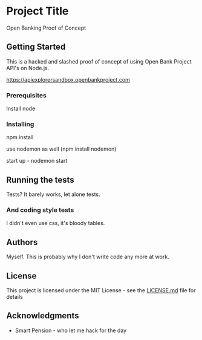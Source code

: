 # Project Title

Open Banking Proof of Concept

## Getting Started

This is a hacked and slashed proof of concept of using Open Bank Project API's on Node.js.

https://apiexplorersandbox.openbankproject.com


### Prerequisites

Install node

### Installing

npm install

use nodemon as well (npm install nodemon)

start up - nodemon start


## Running the tests

Tests?  It barely works, let alone tests.

### And coding style tests

I didn't even use css, it's bloody tables.

## Authors

Myself.  This is probably why I don't write code any more at work.

## License

This project is licensed under the MIT License - see the [LICENSE.md](LICENSE.md) file for details

## Acknowledgments

* Smart Pension - who let me hack for the day
